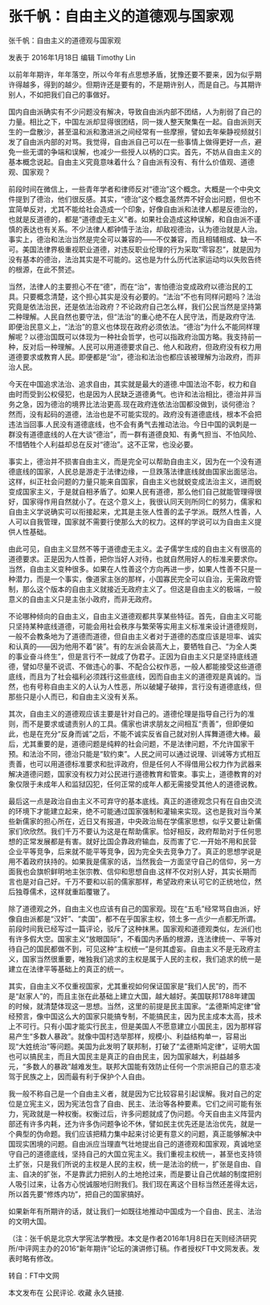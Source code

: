 # 张千帆：自由主义的道德观与国家观

张千帆：自由主义的道德观与国家观

发表于 2016年1月18日 编辑 Timothy Lin

以前年年期许，年年落空，所以今年有点思想矛盾，犹豫还要不要来，因为似乎期许得越多，得到的越少。但期许还是要有的，不是期许别人，而是自己。与其期许别人，不如把我们自己的事做好。

国内自由派确实有不少问题没有解决，导致自由派内部不团结，人为削弱了自己的力量。相比之下，中国左派却显得很团结，同一拨人整天聚集在一起。自由派则天生的一盘散沙，甚至温和派和激进派之间经常有一些摩擦，譬如去年柴静视频就引发了自由派内部的对骂。我觉得，自由派自己可以在一些事情上做得更好一点，避免一些无谓的争端和误解，也减少一些授人以柄的口实。首先，不妨从自由主义的基本概念说起。自由主义究竟意味着什么？自由派有没有、有什么价值观、道德观、国家观？

前段时间在微信上，一些青年学者和律师反对“德治”这个概念。大概是一个中央文件提到了德治，他们很反感。其实，“德治”这个概念虽然弄不好会出问题，但也不宜简单反对，尤其不能给社会造成一个印象，好像自由派和法律人都是反德治的，也就是反道德的，都是“道德虚无主义”者。如果社会造成这种误解，和自由派不谨慎的表达也有关系。不少法律人都钟情于法治，却敌视德治，认为德治就是人治。事实上，德治和法治当然是完全可以兼容的——不仅兼容，而且相辅相成、缺一不可。美国法律界极重视职业道德，对违反职业伦理的行为采取“零容忍”，就是因为没有基本的德治，法治其实是不可能的。这也是为什么历代法家运动均以失败告终的根源，在此不赘述。

当然，法律人的主要担心不在“德”，而在“治”，害怕德治变成政府以德治民的工具。只要概念清楚，这个担心其实是没有必要的。“法治”不也有同样问题吗？法治究竟是依法治民，还是依法治政府？不论政府自己怎么样，我们公民当然是坚持第二种理解。人民自然也要守法，但“法治”的重心绝不在人民守法，而是政府守法.即便治民意义上，“法治”的意义也体现在政府必须依法。“德治”为什么不能同样理解呢？以德治国既可以体现为一种社会哲学，也可以指政府治国方略。我支持前一种，反对后一种理解。人民可以用道德要求自己、他人和政府，但政府没有权力用道德要求或教育人民。即便都是“治”，德治和法治也都应该被理解为治政府，而非治人民。

今天在中国追求法治、追求自由，其实就是最大的道德.中国法治不彰，权力和自由时而受到公权侵犯，也是因为人民缺乏道德勇气。也许和法治相比，德治并非当务之急，因为德治的境界比法治更高.现在政府连依法治国都没做到，谈何德治？然而，没有起码的道德，法治也是不可能实现的。政府没有道德底线，根本不会把违法当回事.人民没有道德底线，也不会有勇气去推动法治。今日中国的讽刺是一群没有道德底线的人在大谈“德治”，而一群有道德良知、有勇气担当、不怕风险、不惜牺牲个人利益却总在反对“德治”。这不正常，也没必要。

事实上，德治并不损害自由主义，而是完全可以帮助自由主义，因为在一个没有道德底线的国家，人民总是游走于法律边缘，一旦跌落法律底线就由国家出面惩治。这样，纠正社会问题的力量只能来自国家，自由主义也就蜕变成法治主义，进而蜕变成国家主义，于是就自相矛盾了。如果人民有道德，那么他们自己就能管理得很好，国家得作用自然就小了。在这个意义上，我很认同天则所同仁的努力，儒家和自由主义学说确实可以衔接起来，尤其是主张人性善的孟子学派。既然人性善，人人可以自我管理，国家就不需要行使那么大的权力。这样的学说可以为自由主义提供人性基础。

由此可见，自由主义显然不等于道德虚无主义。孟子儒学生成的自由主义有很高的道德要求。正是因为人性善，把你当好人对待，也就自然用好人的标准来要求你。当然，自由主义变种很多。如果在人性善这个方向再进一步，如果人性善不只是一种潜力，而是一个事实，像道家主张的那样，小国寡民完全可以自治，无需政府管制，那么这个版本的自由主义就接近无政府主义了。但这是自由主义的极端，一般意义的自由主义只是主张小政府，而非无政府。

不论哪种倾向的自由主义，自由主义道德观都共享某些特征。首先，自由主义可能只坚持某种底线道德，可能会用社会秩序与繁荣等实用主义标准来设计道德规则，一般不会教条地为了道德而道德，但自由主义者对于道德的态度应该是坦率、诚实和认真的——因为他用不着“装”。有的左派会装高大上，要牺牲自己、“为全人类的事业奋斗终生”，但是言行不一就成了伪君子。正因为自由主义只是坚持底线道德，譬如尽量不说谎、不做违心的事、不配合公权作恶，一般人都能接受这些道德底线，而且为了社会福利必须践行这些底线，因而自由主义的道德观是真诚的。当然，也有号称自由主义的人认为人性恶，所以破罐子破摔，言行没有道德底线，但那些只是小人而已，和自由主义没有关系。

其次，自由主义的道德观应该主要是针对自己的。道德伦理是指导自己行为的准则，而不是要求或谴责别人的工具。儒家也讲求朋友之间相互“责善”，但即便如此，也是在充分“反身而诚”之后，不能不诚实反省自己就对别人挥舞道德大棒。最后，尤其重要的是，道德问题是纯粹的社会问题，不是法律问题，不允许国家干预。和法治不同，德治只能是“软约束”。人民之间可以通过说理、训诫等方式相互责善，也可以用道德标准要求和批评政府，但是任何人不得借用公权力作为武器来解决道德问题，国家没有权力对公民进行道德教育和管束。事实上，道德教育的对象仅限于未成年人和监狱囚犯，任何正常的成年人都无需接受其他人的道德说教。

最后这一点是政治自由主义不可弃守的基本底线。真正的道德观念只有在自由交流的环境下才能建立起来，绝不可能通过国家强制和灌输来实现。这也是我对当今某些新儒家的担心所在，近日又有报道，中央政治局在学儒家思想，似乎又要让新儒家们欣欣然。我们千万不要认为这是在帮助儒家。恰好相反，政府帮助对于任何思想的正常发展都是有害。就好比国企靠政府输血，反而害了它.一开始不用和民营企业平等竞争，后来就不能平等竞争，因为完全失去竞争力了。真正的思想学说是用不着政府扶持的。如果我是儒家的话，当然我会一方面坚守自己的信仰，另一方面我也会旗帜鲜明地主张宗教、信仰和思想自由.这样不仅对别人好，其实长期而言也是对自己好。千万不要和以前的儒家那样，希望政府来认可它的正统地位，然后独尊儒术，这样就重蹈覆辙了。

除了道德观之外，自由主义也应该有自己的国家观。现在“五毛”经常骂自由派，好像自由派都是“汉奸”、“卖国”，都不在乎国家主权，领土多一点少一点都无所谓。前段时间我已经写过一篇评论，驳斥了这种抹黑。国家观和道德观类似，左派们也有许多假大空。国家主义“放眼国际”，不看国内矛盾的根源，连法律统一、平等对待自己的国民都做不到，可见这种“主权统一”是何其虚妄。自由主义不是无政府主义，国家当然很重要，唯独我们追求的主权是属于人民的主权，我们追求的统一是建立在法律平等基础上的真正的统一。

其实，自由主义不仅重视国家，尤其重视如何保证国家是“我们人民”的，而不是“赵家人”的，而且主张在此基础上建立大国，越大越好。美国联邦1788年建国的时候，就清楚体现这一思想。当然，这里的前提是民主国家。“孟德斯鸠定律”曾经预言，像中国这么大的国家只能搞专制，不能搞民主，因为民主成本太高，技术上不可行。只有小国才能实行民主，但是美国人不愿意建立小国民主，因为那样容易产生“多数人暴政”。就像中国村选举那样，规模小、利益结构单一，容易出现“大姓统治”等问题。美国为此发明了联邦制，打破了“孟德斯鸠定律”，证明大国也可以搞民主，而且大国民主是真正的自由民主，因为国家越大，利益越多元，“多数人的暴政”越难发生。联邦大国能有效防止任何一个宗派把自己的意志凌驾于民族之上，因而最有利于保护个人自由。

我一般不称自己是一个自由主义者，就是因为它比较容易引起误解。我对自己的定位是立宪主义，因为宪法包含了自由、民主、法治等各种要素。它们之间可能有张力，宪政就是一种权衡。权衡过后，许多问题就成了伪问题。今天自由主义阵营内部还有许多内耗，还为许多伪问题争论不休，譬如民主优先还是法治优先，就是一个典型的伪命题。我们应该把精力集中起来讨论更有意义的问题，真正能够解决中国现实困境的问题。自由派应当理直气壮地提出自己的道德观和国家观，真诚地坚守自己的道德底线，坚持自己的大国立宪主义。我们重视主权统一，甚至也支持领土扩张，只是我们所说的主权是人民的主权，统一是法治的统一，扩张是自由、自主、自决的扩张，不是靠武力把别人的土地抢过来，而是要让自己优越的制度把别人吸引过来，让各方心悦诚服地归附我们。我们现在离这个目标当然还差得太远，所以首先要“修炼内功”，把自己的国家搞好。

如果新年有所期许的话，就让我们一如既往地推动中国成为一个自由、民主、法治的文明大国。

（注：张千帆是北京大学宪法学教授。本文是作者2016年1月8日在天则经济研究所/中评网主办的2016“新年期许”论坛的演讲修订稿。作者授权FT中文网发表。发表时略有修改。

转自：FT中文网

本文发布在 公民评论. 收藏 永久链接.